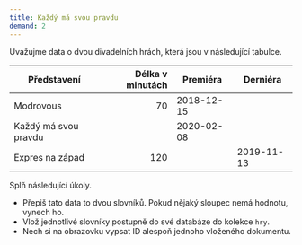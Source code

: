 ```yaml
---
title: Každý má svou pravdu
demand: 2
---
```


Uvažujme data o dvou divadelních hrách, která jsou v následující tabulce.

| Představení          | Délka v minutách | Premiéra   | Derniéra   |
| -------------------- | ---------------: | ---------- | ---------- |
| Modrovous            |               70 | 2018-12-15 |            |
| Každý má svou pravdu |                  | 2020-02-08 |            |
| Expres na západ      |              120 |            | 2019-11-13 |

Splň následující úkoly.

- Přepiš tato data to dvou slovníků. Pokud nějaký sloupec nemá hodnotu, vynech ho.
- Vlož jednotlivé slovníky postupně do své databáze do kolekce `hry`.
- Nech si na obrazovku vypsat ID alespoň jednoho vloženého dokumentu.

